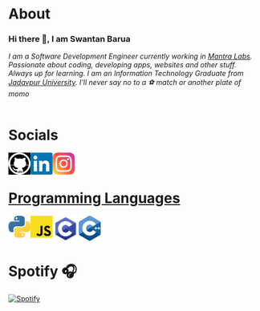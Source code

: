  # About
 ### Hi there 👋, I am Swantan Barua
 _I am a Software Development Engineer currently working in <a href="https://www.mantralabsglobal.com/">Mantra Labs</a>. Passionate about coding, developing apps, websites and other stuff. Always up for learning. I am an Information Technology Graduate from <a href="http://www.jaduniv.edu.in/">Jadavpur University</a>. I'll never say no to a ⚽ match or another plate of momo_ <br><br>

# Socials 

<a href="https://github.com/swantanbarua/" target="_blank"><img align="left" alt="Swantan Barua | Github" width="44px" src="/logos/github.png">
<a href="https://www.linkedin.com/in/swantan-barua-b77a83192/" target="_blank"><img align="left" alt="Swantan Barua | LinkedIn" width="44px" src="/logos/linkedin.png">
<a href="https://www.instagram.com/swantman7/" target="_blank"><img align="left" alt="Swantan Barua | Instagram" width="44px" src="/logos/instagram.png"><br><br>
  
# Programming Languages 

  <a href="https://www.python.org" target="_blank"> <img align="left" alt="Python" width="44px" src="https://github.com/Aakarsh-B/trying-repos/blob/master/python-5.svg?raw=true"/> </a>
  <a href="https://developer.mozilla.org/en-US/docs/Web/JavaScript" target="_blank"><img align="left" alt="JavaScript" width="44px" src="/logos/js.png"></a>
  <a href="https://www.cprogramming.com/" target="_blank"> <img align="left" alt="C" width="52px" src="https://github.com/Aakarsh-B/trying-repos/blob/master/c-programming.png"/> </a>
  <a href="https://www.w3schools.com/cpp/" target="_blank"> <img align="left" alt="C++" width="44px" src="https://github.com/Aakarsh-B/trying-repos/blob/master/c++.png"/> </a>
  <br><br><br>
  

# Spotify 🎧

[![Spotify](https://github-readme-remake.vercel.app/api/spotify)](https://open.spotify.com/playlist/7KRT83V16VAnYxxIRw7Cbo)
<br/>
